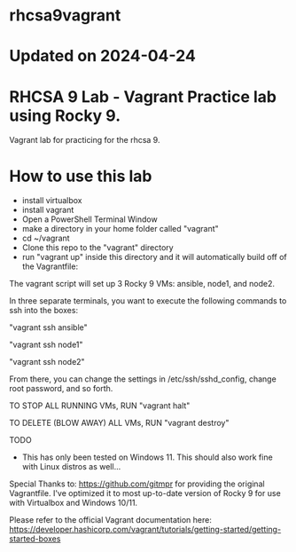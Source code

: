 # rhcsa9vagrant
# Updated on 2024-04-24
# RHCSA 9 Lab - Vagrant Practice lab using Rocky 9.

Vagrant lab for practicing for the rhcsa 9. 

# How to use this lab
- install virtualbox
- install vagrant
- Open a PowerShell Terminal Window
- make a directory in your home folder called "vagrant"
- cd ~/vagrant
- Clone this repo to the "vagrant" directory
- run "vagrant up" inside this directory and it will automatically build off of the Vagrantfile:
    
The vagrant script will set up 3 Rocky 9 VMs: ansible, node1, and node2. 

In three separate terminals, you want to execute the following commands to ssh into the boxes:

"vagrant ssh ansible"

"vagrant ssh node1"

"vagrant ssh node2"

From there, you can change the settings in /etc/ssh/sshd_config, change root password, and so forth.

TO STOP ALL RUNNING VMs, RUN "vagrant halt"

TO DELETE (BLOW AWAY) ALL VMs, RUN "vagrant destroy"

TODO
- This has only been tested on Windows 11. This should also work fine with Linux distros as well...


Special Thanks to: https://github.com/gitmpr for providing the original Vagrantfile.  I've optimized it to most up-to-date version of Rocky 9 for use with Virtualbox and Windows 10/11.

Please refer to the official Vagrant documentation here: https://developer.hashicorp.com/vagrant/tutorials/getting-started/getting-started-boxes
